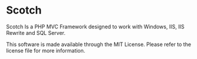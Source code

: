 Scotch
======

Scotch Is a PHP MVC Framework designed to work with Windows, IIS, IIS Rewrite and SQL Server.


This software is made available through the MIT License.  Please refer to the license file for more information.
